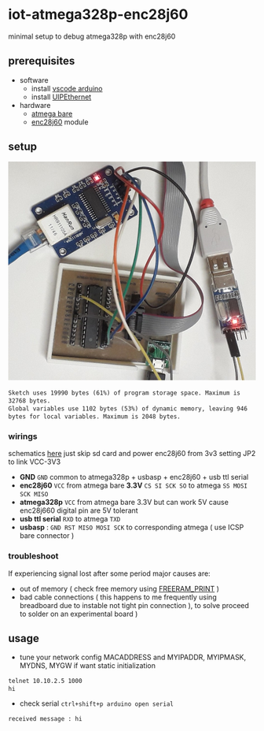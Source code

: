 # iot-atmega328p-enc28j60

minimal setup to debug atmega328p with enc28j60

## prerequisites

- software
  - install [vscode arduino](https://github.com/devel0/knowledge/blob/master/electronics/vscode-arduino.md)
  - install [UIPEthernet](https://github.com/UIPEthernet/UIPEthernet)
- hardware
  - [atmega bare](https://github.com/devel0/iot-atmega-bare)
  - [enc28j60](https://www.microchip.com/wwwproducts/en/en022889) module

## setup

<img src="doc/setup.jpg" width=640/>

```
Sketch uses 19990 bytes (61%) of program storage space. Maximum is 32768 bytes.
Global variables use 1102 bytes (53%) of dynamic memory, leaving 946 bytes for local variables. Maximum is 2048 bytes.
```

### wirings

schematics [here](https://easyeda.com/editor#id=|7506cd41b26244d4b4f3a225eba49999) just skip sd card and power enc28j60 from 3v3 setting JP2 to link VCC-3V3

- **GND** `GND` common to atmega328p + usbasp + enc28j60 + usb ttl serial
- **enc28j60** `VCC` from atmega bare **3.3V** `CS SI SCK SO` to atmega `SS MOSI SCK MISO`
- **atmega328p** `VCC` from atmega bare 3.3V but can work 5V cause enc28j660 digital pin are 5V tolerant
- **usb ttl serial** `RXD` to atmega `TXD`
- **usbasp** : `GND RST MISO MOSI SCK` to corresponding atmega ( use ICSP bare connector )

### troubleshoot

If experiencing signal lost after some period major causes are:
- out of memory ( check free memory using [FREERAM_PRINT](https://github.com/Locoduino/MemoryUsage) )
- bad cable connections ( this happens to me frequently using breadboard due to instable not tight pin connection ), to solve proceed to solder on an experimental board )

## usage

- tune your network config MACADDRESS and MYIPADDR, MYIPMASK, MYDNS, MYGW if want static initialization

```
telnet 10.10.2.5 1000
hi
```

- check serial `ctrl+shift+p arduino open serial`

```
received message : hi
```
